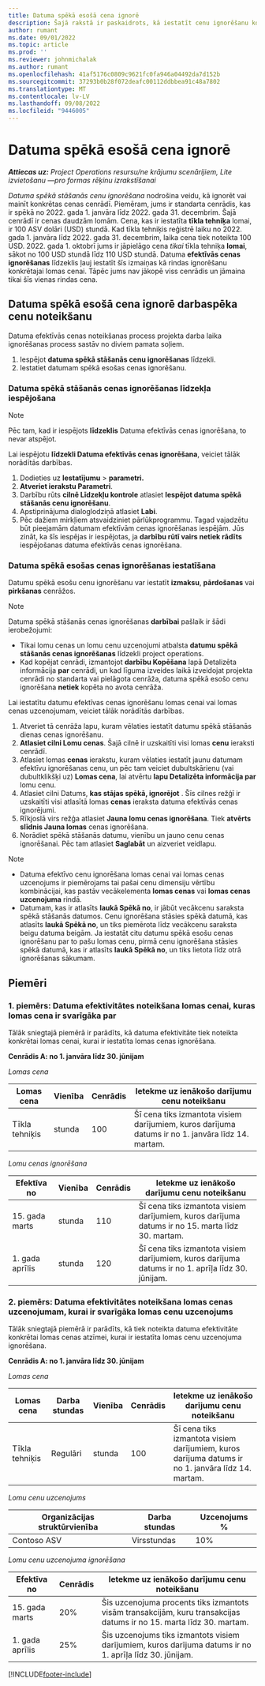 ```yaml
---
title: Datuma spēkā esošā cena ignorē
description: Šajā rakstā ir paskaidrots, kā iestatīt cenu ignorēšanu konkrētām cenām cenrādī.
author: rumant
ms.date: 09/01/2022
ms.topic: article
ms.prod: ''
ms.reviewer: johnmichalak
ms.author: rumant
ms.openlocfilehash: 41af5176c0809c9621fc0fa946a04492da7d152b
ms.sourcegitcommit: 37293b0b28f072deafc00112ddbbea91c48a7802
ms.translationtype: MT
ms.contentlocale: lv-LV
ms.lasthandoff: 09/08/2022
ms.locfileid: "9446005"
---
```

# <a name="date-effective-price-overrides"></a>Datuma spēkā esošā cena ignorē 

_**Attiecas uz:** Project Operations resursu/ne krājumu scenārijiem, Lite izvietošanu —pro formas rēķinu izrakstīšanai_

*Datuma spēkā stāšanās cenu ignorēšana* nodrošina veidu, kā ignorēt vai mainīt konkrētas cenas cenrādī. Piemēram, jums ir standarta cenrādis, kas ir spēkā no 2022. gada 1. janvāra līdz 2022. gada 31. decembrim. Šajā cenrādī ir cenas daudzām lomām. Cena, kas ir iestatīta **tīkla tehniķa** lomai, ir 100 ASV dolāri (USD) stundā. Kad tīkla tehniķis reģistrē laiku no 2022. gada 1. janvāra līdz 2022. gada 31. decembrim, laika cena tiek noteikta 100 USD. 2022. gada 1. oktobrī jums ir jāpielāgo cena *tikai* tīkla tehniķa **lomai**, sākot no 100 USD stundā līdz 110 USD stundā. Datuma **efektīvās cenas ignorēšanas** līdzeklis ļauj iestatīt šīs izmaiņas kā rindas ignorēšanu konkrētajai lomas cenai. Tāpēc jums nav jākopē viss cenrādis un jāmaina tikai šīs vienas rindas cena.

## <a name="date-effective-price-overrides-for-labor-pricing"></a>Datuma spēkā esošā cena ignorē darbaspēka cenu noteikšanu

Datuma efektīvās cenas noteikšanas process projekta darba laika ignorēšanas process sastāv no diviem pamata soļiem.

1. Iespējot **datuma spēkā stāšanās cenu ignorēšanas** līdzekli.
1. Iestatiet datumam spēkā esošas cenas ignorēšanu.

### <a name="enable-the-date-effective-price-overrides-feature"></a>Datuma spēkā stāšanās cenas ignorēšanas līdzekļa iespējošana

> [!NOTE]
> Pēc tam, kad ir iespējots **līdzeklis** Datuma efektīvās cenas ignorēšana, to nevar atspējot.

Lai iespējotu **līdzekli Datuma efektīvās cenas ignorēšana**, veiciet tālāk norādītās darbības.

1. Dodieties uz **Iestatījumu** \> **parametri.**
1. **Atveriet ierakstu Parametri**.
1. Darbību rūts **cilnē Līdzekļu kontrole** atlasiet **Iespējot datuma spēkā stāšanās cenu ignorēšanu**.
1. Apstiprinājuma dialoglodziņā atlasiet **Labi**.
1. Pēc dažiem mirkļiem atsvaidziniet pārlūkprogrammu. Tagad vajadzētu būt pieejamām datumam efektīvām cenas ignorēšanas iespējām. Jūs zināt, ka šīs iespējas ir iespējotas, ja **darbību rūtī vairs netiek rādīts** iespējošanas datuma efektīvās cenas ignorēšana.

### <a name="set-up-a-date-effective-price-override"></a>Datuma spēkā esošas cenas ignorēšanas iestatīšana

Datumu spēkā esošu cenu ignorēšanu var iestatīt **izmaksu**, **pārdošanas** vai **pirkšanas** cenrāžos.

> [!NOTE]
>Datuma spēkā stāšanās cenas ignorēšanas **darbībai** pašlaik ir šādi ierobežojumi:
>
> - Tikai lomu cenas un lomu cenu uzcenojumi atbalsta **datumu spēkā stāšanās cenas ignorēšanas** līdzekli project operations.
> - Kad kopējat cenrādi, izmantojot **darbību Kopēšana** lapā Detalizēta informācija **par** cenrādi, un kad līguma izveides laikā izveidojat projekta cenrādi no standarta vai pielāgota cenrāža, datuma spēkā esošo cenu ignorēšana **netiek** kopēta no avota cenrāža.

Lai iestatītu datumu efektīvas cenas ignorēšanu lomas cenai vai lomas cenas uzcenojumam, veiciet tālāk norādītās darbības.

1. Atveriet tā cenrāža lapu, kuram vēlaties iestatīt datumu spēkā stāšanās dienas cenas ignorēšanu.
1. **Atlasiet cilni Lomu cenas**. Šajā cilnē ir uzskaitīti visi lomas **cenu** ieraksti cenrādī.
1. Atlasiet lomas **cenas** ierakstu, kuram vēlaties iestatīt jaunu datumam efektīvu ignorēšanas cenu, un pēc tam veiciet dubultskārienu (vai dubultklikšķi uz) **Lomas cena**, lai atvērtu **lapu Detalizēta informācija par** lomu cenu.
1. Atlasiet cilni Datums, **kas stājas spēkā, ignorējot** . Šīs cilnes režģī ir uzskaitīti visi atlasītā lomas **cenas** ieraksta datuma efektīvās cenas ignorējumi.
1. Rīkjoslā virs režģa atlasiet **Jauna lomu cenas ignorēšana**. Tiek **atvērts slīdnis Jauna lomas** cenas ignorēšana.
1. Norādiet spēkā stāšanās datumu, vienību un jauno cenu cenas ignorēšanai. Pēc tam atlasiet **Saglabāt** un aizveriet veidlapu.

> [!NOTE]
> - Datuma efektīvo cenu ignorēšana lomas cenai vai lomas cenas uzcenojums ir piemērojams tai pašai cenu dimensiju vērtību kombinācijai, kas pastāv vecākelementa **lomas cenas** vai **lomas cenas uzcenojuma** rindā.
> - Datumam, kas ir atlasīts **laukā Spēkā no**, ir jābūt vecākcenu saraksta spēkā stāšanās datumos. Cenu ignorēšana stāsies spēkā datumā, kas atlasīts **laukā Spēkā no**, un tiks piemērota līdz vecākcenu saraksta beigu datuma beigām. Ja iestatāt citu datumu spēkā esošu cenas ignorēšanu par to pašu lomas cenu, pirmā cenu ignorēšana stāsies spēkā datumā, kas ir atlasīts **laukā Spēkā no**, un tiks lietota līdz otrā ignorēšanas sākumam.

## <a name="examples"></a>Piemēri

### <a name="example-1-determining-date-effectivity-for-a-role-price-that-has-role-price-overrides"></a>1. piemērs: Datuma efektivitātes noteikšana lomas cenai, kuras lomas cena ir svarīgāka par

Tālāk sniegtajā piemērā ir parādīts, kā datuma efektivitāte tiek noteikta konkrētai lomas cenai, kurai ir iestatīta lomas cenas ignorēšana.

**Cenrādis A: no 1. janvāra līdz 30. jūnijam**

*Lomas cena*

| Lomas cena | Vienība | Cenrādis | Ietekme uz ienākošo darījumu cenu noteikšanu |
|---|---|---|---|
| Tīkla tehniķis | stunda | 100 | Šī cena tiks izmantota visiem darījumiem, kuros darījuma datums ir no 1. janvāra līdz 14. martam. |

*Lomu cenas ignorēšana*

| Efektīva no | Vienība | Cenrādis | Ietekme uz ienākošo darījumu cenu noteikšanu |
|---|---|---|---|
| 15. gada marts | stunda | 110 | Šī cena tiks izmantota visiem darījumiem, kuros darījuma datums ir no 15. marta līdz 30. martam. |
| 1. gada aprīlis | stunda | 120 | Šī cena tiks izmantota visiem darījumiem, kuros darījuma datums ir no 1. aprīļa līdz 30. jūnijam. |

### <a name="example-2-determining-date-effectivity-for-a-role-price-markup-that-has-role-price-markup-overrides"></a>2. piemērs: Datuma efektivitātes noteikšana lomas cenas uzcenojumam, kurai ir svarīgāka lomas cenu uzcenojums

Tālāk sniegtajā piemērā ir parādīts, kā tiek noteikta datuma efektivitāte konkrētai lomas cenas atzīmei, kurai ir iestatīta lomas cenu uzcenojuma ignorēšana.

**Cenrādis A: no 1. janvāra līdz 30. jūnijam**

*Lomas cena*

| Lomas cena | Darba stundas | Vienība | Cenrādis | Ietekme uz ienākošo darījumu cenu noteikšanu |
|---|---|---|---|---|
| Tīkla tehniķis | Regulāri | stunda | 100 | Šī cena tiks izmantota visiem darījumiem, kuros darījuma datums ir no 1. janvāra līdz 14. martam. |

*Lomu cenu uzcenojums*

| Organizācijas struktūrvienība | Darba stundas | Uzcenojums % |
|---|---|---|
| Contoso ASV | Virsstundas | 10% |

*Lomu cenu uzcenojuma ignorēšana*

| Efektīva no | Cenrādis | Ietekme uz ienākošo darījumu cenu noteikšanu |
|---|---|---|
| 15. gada marts | 20% | Šis uzcenojuma procents tiks izmantots visām transakcijām, kuru transakcijas datums ir no 15. marta līdz 30. martam. |
| 1. gada aprīlis | 25% | Šis uzcenojums tiks izmantots visiem darījumiem, kuros darījuma datums ir no 1. aprīļa līdz 30. jūnijam. |

[!INCLUDE[footer-include](../includes/footer-banner.md)]
